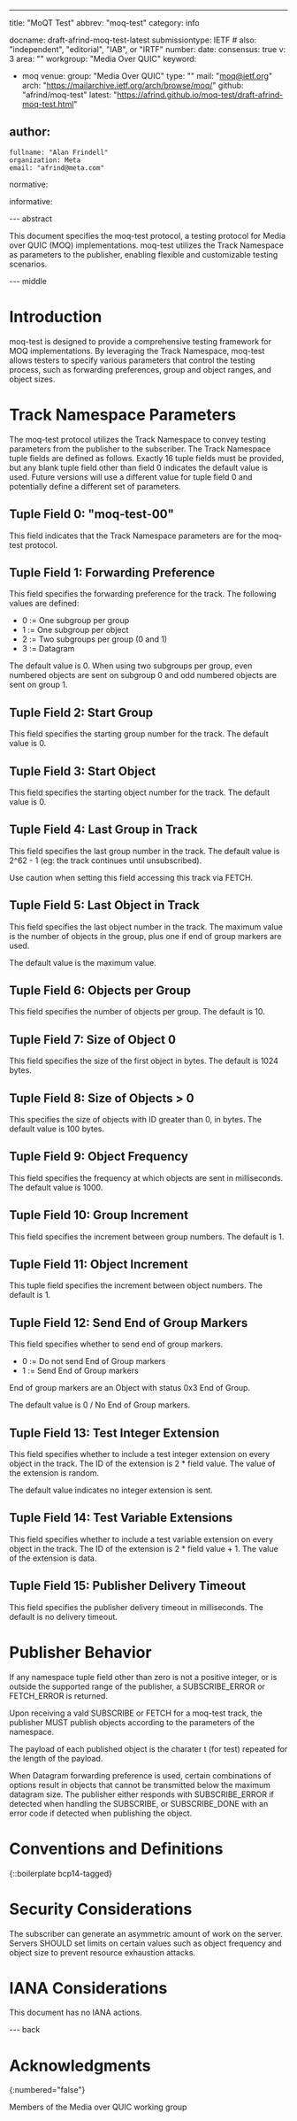 ---
title: "MoQT Test"
abbrev: "moq-test"
category: info

docname: draft-afrind-moq-test-latest
submissiontype: IETF  # also: "independent", "editorial", "IAB", or "IRTF"
number:
date:
consensus: true
v: 3
area: ""
workgroup: "Media Over QUIC"
keyword:
 - moq
venue:
  group: "Media Over QUIC"
  type: ""
  mail: "moq@ietf.org"
  arch: "https://mailarchive.ietf.org/arch/browse/moq/"
  github: "afrind/moq-test"
  latest: "https://afrind.github.io/moq-test/draft-afrind-moq-test.html"

author:
 -
    fullname: "Alan Frindell"
    organization: Meta
    email: "afrind@meta.com"

normative:

informative:


--- abstract

This document specifies the moq-test protocol, a testing protocol for Media over QUIC (MOQ) implementations. moq-test utilizes the Track Namespace as parameters to the publisher, enabling flexible and customizable testing scenarios.

--- middle


# Introduction

moq-test is designed to provide a comprehensive testing framework for MOQ implementations. By leveraging the Track Namespace, moq-test allows testers to specify various parameters that control the testing process, such as forwarding preferences, group and object ranges, and object sizes.

# Track Namespace Parameters

The moq-test protocol utilizes the Track Namespace to convey testing parameters from the publisher to the subscriber. The Track Namespace tuple fields are defined as follows.  Exactly 16 tuple fields must be provided, but any blank tuple field other than field 0 indicates the default value is used.  Future versions will use a different value for tuple field 0 and potentially define a different set of parameters.

## Tuple Field 0: "moq-test-00"

This field indicates that the Track Namespace parameters are for the moq-test protocol.

## Tuple Field 1: Forwarding Preference

This field specifies the forwarding preference for the track. The following values are defined:

* 0 := One subgroup per group
* 1 := One subgroup per object
* 2 := Two subgroups per group (0 and 1)
* 3 := Datagram

The default value is 0.  When using two subgroups per group, even numbered objects are sent on subgroup 0 and odd numbered objects are sent on group 1.

## Tuple Field 2: Start Group

This field specifies the starting group number for the track.  The default value is 0.

## Tuple Field 3: Start Object

This field specifies the starting object number for the track.  The default value is 0.

## Tuple Field 4: Last Group in Track

This field specifies the last group number in the track.  The default value is 2^62 - 1 (eg: the track continues until unsubscribed).

Use caution when setting this field accessing this track via FETCH.

## Tuple Field 5: Last Object in Track

This field specifies the last object number in the track.  The maximum value is the number of objects in the group, plus one if end of group markers are used.

The default value is the maximum value.

## Tuple Field 6: Objects per Group

This field specifies the number of objects per group.  The default is 10.

## Tuple Field 7: Size of Object 0

This field specifies the size of the first object in bytes.  The default is 1024 bytes.

## Tuple Field 8: Size of Objects > 0

This specifies the size of objects with ID greater than 0, in bytes.  The default value is 100 bytes.

## Tuple Field 9: Object Frequency

This field specifies the frequency at which objects are sent in milliseconds.  The default value is 1000.

## Tuple Field 10: Group Increment

This field specifies the increment between group numbers.  The default is 1.

## Tuple Field 11: Object Increment

This tuple field specifies the increment between object numbers.  The default is 1.

## Tuple Field 12: Send End of Group Markers

This field specifies whether to send end of group markers.

* 0 := Do not send End of Group markers
* 1 := Send End of Group markers

End of group markers are an Object with status 0x3 End of Group.

The default value is 0 / No End of Group markers.

## Tuple Field 13: Test Integer Extension

This field specifies whether to include a test integer extension on every object in the track.  The ID of the extension is 2 * field value.  The value of the extension is random.

The default value indicates no integer extension is sent.

## Tuple Field 14: Test Variable Extensions

This field specifies whether to include a test variable extension on every object in the track.  The ID of the extension is 2 * field value + 1.  The value of the extension is data.

## Tuple Field 15: Publisher Delivery Timeout

This field specifies the publisher delivery timeout in milliseconds.   The default is no delivery timeout.

# Publisher Behavior

If any namespace tuple field other than zero is not a positive integer, or is outside the supported range of the publisher, a SUBSCRIBE_ERROR or FETCH_ERROR is returned.

Upon receiving a vald SUBSCRIBE or FETCH for a moq-test track, the publisher MUST publish objects according to the parameters of the namespace.

The payload of each published object is the charater t (for test) repeated for the length of the payload.

When Datagram forwarding preference is used, certain combinations of options result in objects that cannot be transmitted below the maximum datagram size.  The publisher either responds with SUBSCRIBE_ERROR if detected when handling the SUBSCRIBE, or SUBSCRIBE_DONE with an error code if detected when publishing the object.

# Conventions and Definitions

{::boilerplate bcp14-tagged}


# Security Considerations

The subscriber can generate an asymmetric amount of work on the server.  Servers SHOULD set limits on certain values such as object frequency and object size to prevent resource exhaustion attacks.


# IANA Considerations

This document has no IANA actions.


--- back

# Acknowledgments
{:numbered="false"}

Members of the Media over QUIC working group
